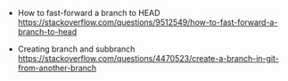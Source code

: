 * How to fast-forward a branch to HEAD	
https://stackoverflow.com/questions/9512549/how-to-fast-forward-a-branch-to-head	

* Creating branch and subbranch	
https://stackoverflow.com/questions/4470523/create-a-branch-in-git-from-another-branch	